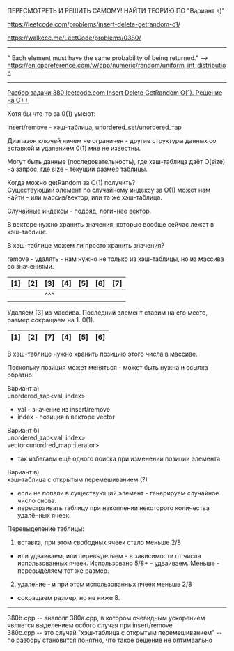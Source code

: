 ПЕРЕСМОТРЕТЬ И РЕШИТЬ САМОМУ! НАЙТИ ТЕОРИЮ ПО "Вариант в)" 

https://leetcode.com/problems/insert-delete-getrandom-o1/

https://walkccc.me/LeetCode/problems/0380/

_____

" Each element must have the same probability of being returned." --> https://en.cppreference.com/w/cpp/numeric/random/uniform_int_distribution
_____

[Разбор задачи 380 leetcode.com Insert Delete GetRandom O(1). Решение на C++](https://www.youtube.com/watch?v=knlHlKV6Uag)

Хотя бы что-то за 0(1) умеют:

insert/remove - хэш-таблица, unordered_set/unordered_тар

Диапазон ключей ничем не ограничен - другие структуры данных со вставкой и удалением 0(1) мне не известны.

Могут быть данные (последовательность), где хэш-таблица даёт O(size) на запрос, где size - текущий размер таблицы.

Когда можно getRandom за O(1) получить?  
Существующий элемент по случайному индексу за O(1) может нам найти - или массив/вектор, или та же хэш-таблица.

Случайные индексы - подряд, логичнее вектор.

В векторе нужно хранить значения, которые вообще сейчас лежат в хэш-таблице.

В хэш-таблице можем ли просто хранить значения?

remove - удалять - нам нужно не только из хэш-таблицы, но из массива со значениями.

| [1] 	| [2] 	| [3] 	| [4] 	| [5] 	| [6] 	| [7] 	|
|-----	|-----	|-----	|-----	|-----	|-----	|-----	|
|     	|     	| ^^^ 	|     	|     	|     	|     	|


Удаляем [3] из массива. Последний элемент ставим на его место, размер сокращаем на 1. 0(1).

| [1] 	| [2] 	| [7] 	| [4] 	| [5] 	| [6] 	| 
|-----	|-----	|-----	|-----	|-----	|-----	|

В хэш-таблице нужно хранить позицию этого числа в массиве.

Поскольку позиция может меняться - может быть нужна и ссылка обратно.

Вариант а)  
unordered_тар<val, index>  
- val - значение из insert/remove  
- index - позиция в векторе vector<val>

Вариант б)  
unordered_тар<val, index>   
vector<unordred_map::iterator>  
- так избегаем ещё одного поиска при изменении позиции элемента

Вариант в)  
хэш-таблица с открытым перемешиванием (?)  
- если не попали в существующий элемент - генерируем случайное число снова.  
- перестраивать таблицу при накоплении некоторого количества удалённых ячеек.


Перевыделение таблицы:  
1. вставка, при этом свободных ячеек стало меньше 2/8  
- или удваиваем, или перевыделяем - в зависимости от числа использованных ячеек. 
Использовано 5/8+ - удваиваем. Меньше - перевыделяем тот же размер.  
2. удаление - и при этом использованных ячеек меньше 2/8  
- сокращаем размер, но не ниже 8.



_____

380b.cpp -- аналолг 380a.cpp, в котором очевидным ускорением является выделением осбого случая при insert/remove  
380с.cpp -- это случай "хэш-таблица с открытым перемешиванием" -- по разбору становится понятно, что такое решение не оптимаально

